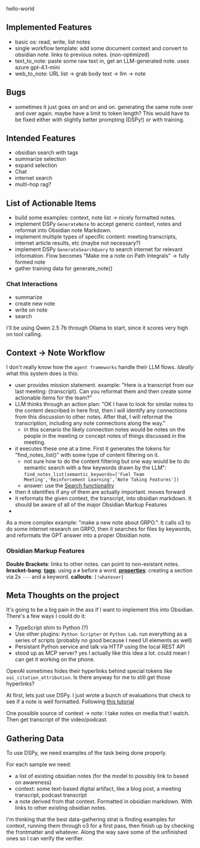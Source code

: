 hello-world



## Implemented Features
- basic os: read, write, list notes
- single workflow template: add some document context and convert to obsidian note. links to previous notes. (non-optimized)
- text_to_note: paste some raw text in, get an LLM-generated note. uses azure gpt-4.1-mini
- web_to_note: URL list -> grab body text -> llm -> note


## Bugs
- sometimes it just goes on and on and on. generating the same note over and over again. maybe have a limit to token length? This would have to be fixed either with slightly better prompting (DSPy!) or with training.

## Intended Features
- obsidian search with tags
- summarize selection
- expand selection
- Chat
- internet search
- multi-hop rag?


## List of Actionable Items
- build some examples: context, note list -> nicely formatted notes.
- implement DSPy `GenerateNote` to accept generic context, notes and reformat into Obsidian note Markdown.
- implement multiple types of specific content: meeting transcripts, internet article results, etc (maybe not necessary?)
- implement DSPy `GenerateSearchQuery` to search internet for relevant information. Flow becomes "Make me a note on Path Integrals" -> fully formed note
- gather training data for generate_note()




### Chat Interactions
- summarize
- create new note
- write on note
- search


I'll be using Qwen 2.5 7b through Ollama to start, since it scores very high on tool calling.

## Context -> Note Workflow
I don't really know how the `agent frameworks` handle their LLM flows. *Ideally* what this system does is this:
- user provides mission statement. example: "Here is a transcript from our last meeting: {transcript}. Can you reformat them and then create some actionable items for the team?"
- LLM thinks through an action plan: "OK I have to look for similar notes to the content described in here first, then I will identify any connections from this discussion to other notes. After that, I will reformat the transcription, including any note connections along the way."
  - in this scenario the likely connection notes would be notes on the people in the meeting or concept notes of things discussed in the meeting.
- it executes these one at a time. First it generates the tokens for "find_notes_list()" with some type of content filtering on it.
  - not sure how to do the content filtering but one way would be to do semantic search with a few keywords drawn by the LLM": `find_notes_list(semantic_keywords=['Fuel Team Meeting','Reinforcement Learning','Note Taking Features'])`
  - answer: use the [Search functionality](https://help.obsidian.md/plugins/search#Search+operators)
- then it identifies if any of them are actually important. moves forward
- it reformats the given context, the transcript, into obsidian markdown. It should be aware of all of the major Obsidian Markup Features
- 

As a more complex example: "make a new note about GRPO.". It calls o3 to do some internet research on GRPO, then it searches for files by keywords, and reformats the GPT answer into a proper Obsidian note.

### Obsidian Markup Features
**Double Brackets**: links to other notes. can point to non-existant notes.
**bracket-bang**:
[**tags**](https://help.obsidian.md/tags): using a `#` before a word. 
[**properties**](https://help.obsidian.md/properties): creating a section via 2x `---` and a keyword.
**callouts**: `[!whatever]`



## Meta Thoughts on the project
It's going to be a big pain in the ass if I want to implement this into Obsidian. There's a few ways I could do it:
- TypeScript shim to Python (?)
- Use other plugins: `Python Scripter` or `Python Lab`. run everything as a series of scripts (probably no good because I need UI elements as well)
- Persistant Python service and talk via HTTP using the local REST API
- stood up as MCP server? yes I actually like this idea a lot. could mean I can get it working on the phone.

OpenAI sometimes hides their hyperlinks behind special tokens like `oai_citation_attribution`. Is there anyway for me to still get those hyperlinks?

At first, lets just use DSPy. I just wrote a bunch of evaluations that check to see if a note is well formatted. Following [this tutorial](https://youtu.be/Hf6u4SDSFcg?si=KXiLvmisYm88lzkP&t=728)

One possible source of context -> note: I take notes on media that I watch. Then get transcript of the video/podcast. 



## Gathering Data

To use DSPy, we need examples of the task being done properly.

For each sample we need:
- a list of existing obsidian notes (for the model to possibly link to based on awareness)
- context: some text-based digital artifact, like a blog post, a meeting transcript, podcast transcript
- a note derived from that context. Formatted in obsidian markdown. With links to other existing obsidian notes.


I'm thinking that the best data-gathering strat is finding examples for context, running them through o3 for a first pass, then finish up by checking the frontmatter and whatever. Along the way save some of the unfinished ones so I can verify the verifier.